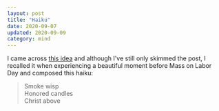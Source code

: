 ```yaml
---
layout: post
title: "Haiku"
date: 2020-09-07
updated: 2020-09-09
category: mind
---
```


I came across [this idea][post] and although I've still only skimmed the post, I recalled it when experiencing a beautiful moment before Mass on Labor Day and composed this haiku:

>Smoke wisp<br>
>Honored candles<br>
>Christ above<br>

[post]: https://www.manmadediy.com/4736-fact-writing-haiku-will-make-you-a-happier-person-here-s-why

